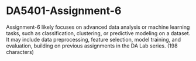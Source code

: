 # DA5401-Assignment-6
Assignment-6 likely focuses on advanced data analysis or machine learning tasks, such as classification, clustering, or predictive modeling on a dataset. It may include data preprocessing, feature selection, model training, and evaluation, building on previous assignments in the DA Lab series. (198 characters)
